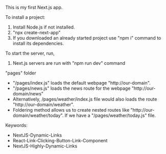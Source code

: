 This is my first Next.js app.

To install a project:
1) Install Node.js if not installed.
2) "npx create-next-app"
3) If you downloaded an already started project use "npm i" command to install its dependencies.

To start the server, run,
1) Next.js servers are run with "npm run dev" command

"pages" folder
- "/pages/index.js" loads the default webpage "http://our-domain".
- "/pages/news.js" loads the news route for the webpage "http://our-domain/news"
- Alternatively, /pages/weather/index.js file would also loads the route "http://our-domain/weather".
- Foldering method allows us to create nested routes like "http://our-domain/weather/today". If we have a "/pages/weather/today.js" file.

Keywords:
- NextJS-Dynamic-Links
- React-Link-Clicking-Button-Link-Component
- NextJS-Highly-Dynamic-Links